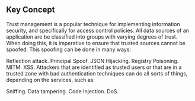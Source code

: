 ## Key Concept

Trust management is a popular technique for implementing information security, and specifically for access control policies. All data sources of an application are be classified into groups with varying degrees of trust. When doing this, it is imperative to ensure that trusted sources cannot be spoofed. This spoofing can be done in many ways:

Reflection attack.
Principal Spoof.
JSON Hijacking.
Registry Poisoning.
MITM.
XSS.
Attackers that are identified as trusted users or that are in a trusted zone with bad authentication techniques can do all sorts of things, depending on the services, such as:

Sniffing.
Data tampering.
Code Injection.
DoS.
